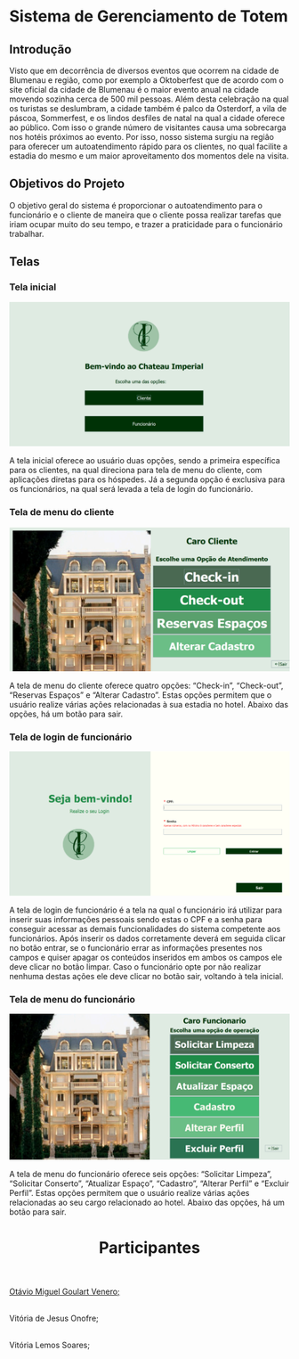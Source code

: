 # **Sistema de Gerenciamento de Totem**
## **Introdução**

Visto que em decorrência de diversos eventos que ocorrem na cidade de Blumenau e região, como por exemplo a Oktoberfest que de acordo com o site oficial da cidade de Blumenau é o maior evento anual na cidade movendo sozinha cerca de 500 mil pessoas.
 Além desta celebração na qual os turistas se deslumbram, a cidade também é palco da Osterdorf, a vila de páscoa, Sommerfest, e os lindos desfiles de natal na qual a cidade oferece ao público.
 Com isso o grande número de visitantes causa uma sobrecarga nos hotéis próximos ao evento. Por isso, nosso sistema surgiu na região para oferecer um autoatendimento rápido para os clientes,  no qual facilite a estadia do mesmo e um maior aproveitamento dos momentos dele na visita.  

 ## **Objetivos do Projeto**
 
 O objetivo geral do sistema é proporcionar o autoatendimento para o funcionário e o cliente de maneira que o cliente possa realizar tarefas que iriam ocupar muito do seu tempo, e trazer a praticidade para o funcionário trabalhar.

 ## **Telas**

 ### Tela inicial<br>
![Tela ](https://github.com/vitorialmssrs/projeto-SGT/blob/master/Tela%20Inicial.png)<br>

A tela inicial oferece ao usuário duas opções, sendo a primeira específica para os clientes, na qual direciona para tela de menu do cliente, com aplicações diretas para os hóspedes. Já a segunda opção é exclusiva para os funcionários, na qual será levada a tela de login do funcionário.

### Tela de menu do cliente<br>
![Tela ](https://github.com/vitorialmssrs/projeto-SGT/blob/master/Tela%20Menu%20Cliente.png)<br>

A tela de menu do cliente oferece quatro opções: “Check-in”, “Check-out”, “Reservas Espaços” e “Alterar Cadastro”. Estas opções permitem que o usuário realize várias ações relacionadas à sua estadia no hotel. Abaixo das opções, há um botão para sair.

### Tela de login de funcionário<br>
![Tela ](https://github.com/vitorialmssrs/projeto-SGT/blob/master/Tela%20Login%20Funcionario.png)<br>

A tela de login de funcionário é a tela na qual o funcionário irá utilizar para inserir suas informações pessoais sendo estas o CPF e a senha para conseguir acessar as demais funcionalidades do sistema competente aos funcionários. Após inserir os dados corretamente deverá em seguida clicar no botão entrar, se o funcionário errar as informações presentes nos campos e quiser apagar os conteúdos inseridos em ambos os campos ele deve clicar no botão limpar. Caso o funcionário  opte por não realizar nenhuma destas ações ele deve clicar no botão sair, voltando à tela inicial.

### Tela de menu do funcionário<br>
![Tela ](https://github.com/vitorialmssrs/projeto-SGT/blob/master/Tela%20Menu%20Funcionario.png)<br>

A tela de menu do funcionário oferece seis opções: “Solicitar Limpeza”, “Solicitar Conserto”, “Atualizar Espaço”, “Cadastro”, “Alterar Perfil” e “Excluir Perfil”. Estas opções permitem que o usuário realize várias ações relacionadas ao seu cargo relacionado ao hotel. Abaixo das opções, há um botão para sair.


<h1 align="center">
    <a>
        Participantes
    </a>
</h1>
<br><br>
<a align="Left" href="https://br.linkedin.com/in/otavio-venero">
    Otávio Miguel Goulart Venero;
</a>
<br><br>
<p align="Left">
    Vitória de Jesus Onofre;
</a>
<br><br>
<p align="Left">
    Vitória Lemos Soares;
</a>
<br><br>










